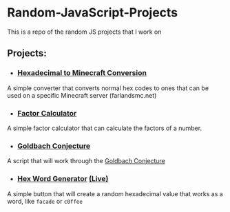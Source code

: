 # Random-JavaScript-Projects
This is a repo of the random JS projects that I work on

## Projects:

* ### [Hexadecimal to Minecraft Conversion](https://github.com/funnyboy-roks/Random-JavaScript-Projects/tree/master/Hexadecimal-To-MC-Conversion)
A simple converter that converts normal hex codes to ones that can be used on a specific Minecraft server (farlandsmc.net)

* ### [Factor Calculator](https://github.com/funnyboy-roks/Random-JavaScript-Projects/tree/master/Factor-Calculator)
A simple factor calculator that can calculate the factors of a number.

* ### [Goldbach Conjecture](https://github.com/funnyboy-roks/Random-JavaScript-Projects/tree/master/Goldbach-Conjecture)
A script that will work through the [Goldbach Conjecture](https://en.wikipedia.org/wiki/Goldbach%27s_conjecture "Wikipedia")

* ### [Hex Word Generator](https://github.com/funnyboy-roks/Random-JavaScript-Projects/tree/master/hex-word-gen/client) [(Live)](http://funnyboyroks.com/Random-JavaScript-Projects/hex-word-gen/client/)
A simple button that will create a random hexadecimal value that works as a word, like `facade` or `c0ffee`
